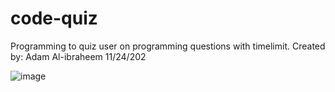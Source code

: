 # code-quiz
Programming to quiz user on programming questions with timelimit.
Created by: Adam Al-ibraheem
11/24/202

![image](https://user-images.githubusercontent.com/47041038/143371558-8136f3b2-d80b-445e-b9bd-7584c4651409.png)

